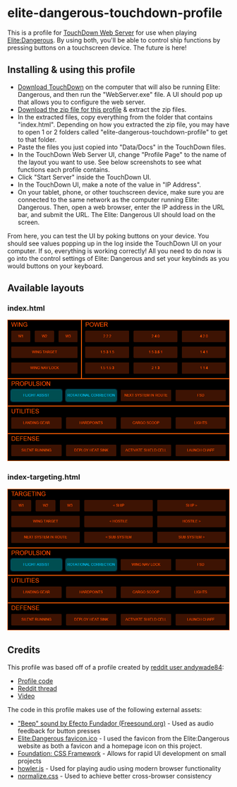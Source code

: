 # elite-dangerous-touchdown-profile

This is a profile for [TouchDown Web Server](http://desrat.lightning-bolt.net/TouchDown/) for use when playing [Elite:Dangerous](https://www.elitedangerous.com/). By using both, you'll be able to control ship functions by pressing buttons on a touchscreen device. The future is here!

## Installing & using this profile
- [Download TouchDown](https://github.com/syelle/elite-dangerous-touchdown-profile/raw/master/bin/TD-Beta-Webcore-0.4.1.1.zip) on the computer that will also be running Elite: Dangerous, and then run the "WebServer.exe" file. A UI should pop up that allows you to configure the web server.
- [Download the zip file for this profile](https://github.com/syelle/elite-dangerous-touchdown-profile/archive/master.zip) & extract the zip files.
- In the extracted files, copy everything from the folder that contains "index.html". Depending on how you extracted the zip file, you may have to open 1 or 2 folders called "elite-dangerous-touchdown-profile" to get to that folder.
- Paste the files you just copied into "Data/Docs" in the TouchDown files.
- In the TouchDown Web Server UI, change "Profile Page" to the name of the layout you want to use. See below screenshots to see what functions each profile contains.
- Click "Start Server" inside the TouchDown UI.
- In the TouchDown UI, make a note of the value in "IP Address".
- On your tablet, phone, or other touchscreen device, make sure you are connected to the same network as the computer running Elite: Dangerous. Then, open a web browser, enter the IP address in the URL bar, and submit the URL. The Elite: Dangerous UI should load on the screen.
 
From here, you can test the UI by poking buttons on your device. You should see values popping up in the log inside the TouchDown UI on your computer. If so, everything is working correctly! All you need to do now is go into the control settings of Elite: Dangerous and set your keybinds as you would buttons on your keyboard.

## Available layouts

### index.html
![Screenshot of syelle's power-management-heavy Elite:Dangerous profile for TouchDown](https://raw.githubusercontent.com/syelle/elite-dangerous-touchdown-profile/master/images/screenshot.png)

### index-targeting.html
![Screenshot of syelle's targeting-heavy Elite:Dangerous profile for TouchDown](https://raw.githubusercontent.com/syelle/elite-dangerous-touchdown-profile/master/images/screenshot-targeting.png)

## Credits
This profile was based off of a profile created by [reddit user andywade84](http://www.reddit.com/user/andywade84):
- [Profile code](https://onedrive.live.com/redir?resid=C5EEF26522725D2!35946&authkey=!ADhaQ5XJvPq8Q1g&ithint=folder%2chtml)
- [Reddit thread](http://www.reddit.com/comments/2iduq9)
- [Video](https://www.youtube.com/watch?v=FcGTCG_xDTQ&feature=youtu.be)

The code in this profile makes use of the following external assets:

- ["Beep" sound by Efecto Fundador (Freesound.org)](https://www.freesound.org/people/Efecto%20Fundador/sounds/195929/) - Used as audio feedback for button presses
- [Elite:Dangerous favicon.ico](https://www.elitedangerous.com/) - I used the favicon from the Elite:Dangerous website as both a favicon and a homepage icon on this project.
- [Foundation: CSS Framework](http://foundation.zurb.com/) - Allows for rapid UI development on small projects
- [howler.js](https://github.com/goldfire/howler.js/) - Used for playing audio using modern browser functionality
- [normalize.css](http://necolas.github.io/normalize.css/) - Used to achieve better cross-browser consistency
